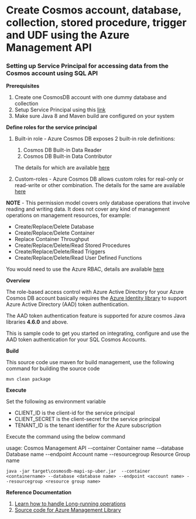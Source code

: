 # Create Cosmos account, database, collection, stored procedure, trigger and UDF using the Azure Management API

### **Setting up Service Principal for accessing data from the Cosmos account using SQL API**

**Prerequisites** 
1. Create one CosmosDB account with one dummy database and collection
2. Setup Service Principal using this [link](https://docs.microsoft.com/en-us/azure/active-directory/develop/howto-create-service-principal-portal)
3. Make sure Java 8 and Maven build are configured on your system 

**Define roles for the service principal**

1. Built-in role - Azure Cosmos DB exposes 2 built-in role definitions:
   1. Cosmos DB Built-in Data Reader
   2. Cosmos DB Built-in Data Contributor

    The details for which are available [here](https://docs.microsoft.com/en-us/azure/cosmos-db/how-to-setup-rbac#built-in-role-definitions) 

2. Custom-roles - Azure Cosmos DB allows custom roles for real-only or read-write or other combination. The details for the same are available [here](https://docs.microsoft.com/en-us/azure/cosmos-db/how-to-setup-rbac#role-definitions)

__NOTE__ - This permission model covers only database operations that involve reading and writing data. It does not cover any kind of management operations on management resources, for example:
* Create/Replace/Delete Database
* Create/Replace/Delete Container
* Replace Container Throughput
* Create/Replace/Delete/Read Stored Procedures
* Create/Replace/Delete/Read Triggers
* Create/Replace/Delete/Read User Defined Functions

You would need to use the Azure RBAC, details are available [here](https://docs.microsoft.com/en-us/azure/cosmos-db/how-to-setup-rbac#permission-model)

**Overview**

The role-based access control with Azure Active Directory for your Azure Cosmos DB account basically requires the [Azure Identity library](https://docs.microsoft.com/en-us/java/api/overview/azure/identity-readme?view=azure-java-stable) to support Azure Active Directory (AAD) token authentication. 

The AAD token authentication feature is supported for azure cosmos Java libraries **4.6.0** and above. 

This is sample code to get you started on integrating, configure and use the AAD token authentication for your SQL Cosmos Accounts.

**Build**

This source code use maven for build management, use the following command for building the source code

`mvn clean package`

**Execute**

Set the following as environment variable
* CLIENT_ID is the client-id for the service principal
* CLIENT_SECRET is the client-secret for the service principal
* TENANT_ID is the tenant identifier for the Azure subscription

Execute the command using the below command

usage: Cosmos Management API
--container <arg>       Container name
--database <arg>        Database name
--endpoint <arg>        Account name
--resourcegroup <arg>   Resource Group name

`java -jar target\cosmosdb-mapi-sp-uber.jar  --container <containername> --database <database name> --endpoint <account name> --resourcegroup <resource group name> `


**Reference Documentation**
1. [Learn how to handle Long-running operations](https://docs.microsoft.com/en-us/azure/developer/java/sdk/lro)
2. [Source code for Azure Management Library](https://github.com/Azure/azure-libraries-for-java)